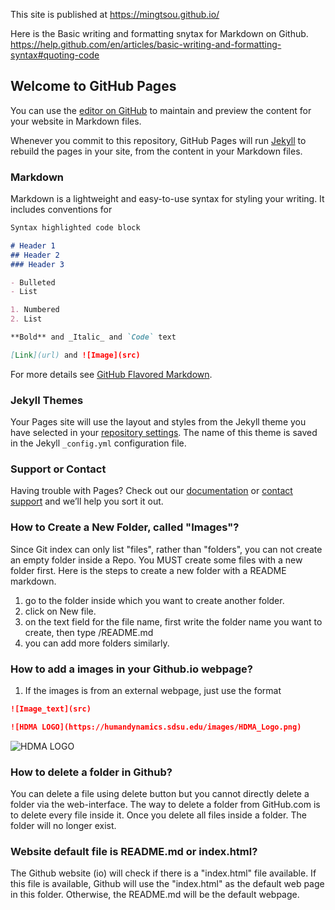 This site is published at https://mingtsou.github.io/

Here is the Basic writing and formatting snytax for Markdown on Github.
https://help.github.com/en/articles/basic-writing-and-formatting-syntax#quoting-code

## Welcome to GitHub Pages

You can use the [editor on GitHub](https://github.com/mingtsou/mingtsou.github.io/edit/master/README.md) to maintain and preview the content for your website in Markdown files.

Whenever you commit to this repository, GitHub Pages will run [Jekyll](https://jekyllrb.com/) to rebuild the pages in your site, from the content in your Markdown files.

### Markdown

Markdown is a lightweight and easy-to-use syntax for styling your writing. It includes conventions for

```markdown
Syntax highlighted code block

# Header 1
## Header 2
### Header 3

- Bulleted
- List

1. Numbered
2. List

**Bold** and _Italic_ and `Code` text

[Link](url) and ![Image](src)
```

For more details see [GitHub Flavored Markdown](https://guides.github.com/features/mastering-markdown/).

### Jekyll Themes

Your Pages site will use the layout and styles from the Jekyll theme you have selected in your [repository settings](https://github.com/mingtsou/mingtsou.github.io/settings). The name of this theme is saved in the Jekyll `_config.yml` configuration file.

### Support or Contact

Having trouble with Pages? Check out our [documentation](https://help.github.com/categories/github-pages-basics/) or [contact support](https://github.com/contact) and we’ll help you sort it out.

### How to Create a New Folder, called "Images"?

Since Git index can only list "files", rather than "folders", you can not create an empty folder inside a Repo. You MUST create some files with a new folder first.  Here is the steps to create a new folder with a README markdown.

1. go to the folder inside which you want to create another folder.
2. click on New file.
3. on the text field for the file name, first write the folder name you want to create, then type /README.md
4. you can add more folders similarly.


### How to add a images in your Github.io webpage?

1. If the images is from an external webpage, just use the format 
```markdown
![Image_text](src)

![HDMA LOGO](https://humandynamics.sdsu.edu/images/HDMA_Logo.png)
```

![HDMA LOGO](https://humandynamics.sdsu.edu/images/HDMA_Logo.png)

### How to delete a folder in Github?

You can delete a file using delete button but you cannot directly delete a folder via the web-interface. The way to delete a folder from GitHub.com is to delete every file inside it. Once you delete all files inside a folder.  The folder will no longer exist.

### Website default file is README.md or index.html?

The Github website (io) will check if there is a "index.html" file available.  If this file is available, Github will use the "index.html" as the default web page in this folder.  Otherwise, the README.md will be the default webpage. 

